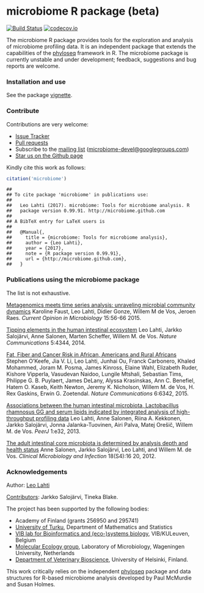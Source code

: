 microbiome R package (beta)
==========

[![Build Status](https://api.travis-ci.org/microbiome/microbiome.png)](https://travis-ci.org/microbiome/microbiome)
[![codecov.io](https://codecov.io/github/microbiome/microbiome/coverage.svg?branch=master)](https://codecov.io/github/microbiome/microbiome?branch=master)

<!--[![Follow](https://img.shields.io/twitter/follow/ropengov.svg?style=social)](https://twitter.com/intent/follow?screen_name=ropengov)-->


The microbiome R package provides tools for the exploration and
analysis of microbiome profiling data. It is an independent package
that extends the capabilities of the
[phyloseq](https://github.com/joey711/phyloseq) framework in R. The
microbiome package is currently unstable and under development;
feedback, suggestions and bug reports are welcome.


### Installation and use

See the package [vignette](vignettes/vignette.md).


### Contribute

Contributions are very welcome:

  * [Issue Tracker](https://github.com/microbiome/microbiome/issues) 
  * [Pull requests](https://github.com/microbiome/microbiome/)
  * Subscribe to the [mailing list](https://groups.google.com/forum/#!forum/microbiome-devel) (microbiome-devel@googlegroups.com)
  * [Star us on the Github page](https://github.com/microbiome/microbiome)

Kindly cite this work as follows:


```r
citation('microbiome')
```

```
## 
## To cite package 'microbiome' in publications use:
## 
##   Leo Lahti (2017). microbiome: Tools for microbiome analysis. R
##   package version 0.99.91. http://microbiome.github.com
## 
## A BibTeX entry for LaTeX users is
## 
##   @Manual{,
##     title = {microbiome: Tools for microbiome analysis},
##     author = {Leo Lahti},
##     year = {2017},
##     note = {R package version 0.99.91},
##     url = {http://microbiome.github.com},
##   }
```

### Publications using the microbiome package

The list is not exhaustive. 

[Metagenomics meets time series analysis: unraveling microbial community dynamics](http://dx.doi.org/10.1016/j.mib.2015.04.004) Karoline Faust, Leo Lahti, Didier Gonze, Willem M de Vos, Jeroen Raes. _Current Opinion in Microbiology_ 15:56-66 2015.

[Tipping elements in the human intestinal ecosystem](http://www.nature.com/ncomms/2014/140708/ncomms5344/full/ncomms5344.html) Leo Lahti, Jarkko Salojärvi, Anne Salonen, Marten Scheffer, Willem M. de Vos. _Nature Communications_ 5:4344, 2014. 

[Fat, Fiber and Cancer Risk in African, Americans and Rural Africans](http://www.nature.com/ncomms/2015/150428/ncomms7342/full/ncomms7342.html)  Stephen O’Keefe, Jia V. Li, Leo Lahti, Junhai Ou, Franck
Carbonero, Khaled Mohammed, Joram M. Posma, James Kinross, Elaine
Wahl, Elizabeth Ruder, Kishore Vipperla, Vasudevan Naidoo, Lungile
Mtshali, Sebastian Tims, Philippe G. B. Puylaert, James DeLany, Alyssa
Krasinskas, Ann C. Benefiel, Hatem O. Kaseb, Keith Newton, Jeremy K.
Nicholson, Willem M. de Vos, H. Rex Gaskins, Erwin G. Zoetendal.
_Nature Communications_ 6:6342, 2015.

[Associations between the human intestinal microbiota, Lactobacillus rhamnosus GG and serum lipids indicated by integrated analysis of high-throughput profiling data](http://dx.doi.org/10.7717/peerj.32) Leo Lahti, Anne Salonen, Riina A. Kekkonen, Jarkko Salojärvi, Jonna Jalanka-Tuovinen, Airi Palva, Matej Orešič, Willem M. de Vos. _PeerJ_ 1:e32, 2013.

[The adult intestinal core microbiota is determined by analysis depth and health status](http://onlinelibrary.wiley.com/doi/10.1111/j.1469-0691.2012.03855.x/abstract) Anne Salonen, Jarkko Salojärvi, Leo Lahti, and Willem M. de Vos. _Clinical Microbiology and Infection_ 18(S4):16 20, 2012. 


### Acknowledgements

Author: [Leo Lahti](https://github.com/antagomir/)

[Contributors](https://github.com/microbiome/microbiome/graphs/contributors): Jarkko Salojärvi, Tineka Blake. 

The project has been supported by the following bodies:

  * Academy of Finland (grants 256950 and 295741)
  * [University of Turku](http://www.utu.fi/en/Pages/home.aspx), Department of Mathematics and Statistics
  * [VIB lab for Bioinformatics and (eco-)systems biology](http://www.vib.be/en/research/scientists/Pages/Jeroen-Raes-Lab.aspx), VIB/KULeuven, Belgium
  * [Molecular Ecology group](http://www.mib.wur.nl/UK/), Laboratory of Microbiology, Wageningen University, Netherlands
  * [Department of Veterinary Bioscience](http://www.vetmed.helsinki.fi/apalva/index.htm), University of Helsinki, Finland.

This work critically relies on the independent [phyloseq](https://github.com/joey711/phyloseq) package and data structures for R-based microbiome analysis developed by Paul McMurdie and Susan Holmes. 




